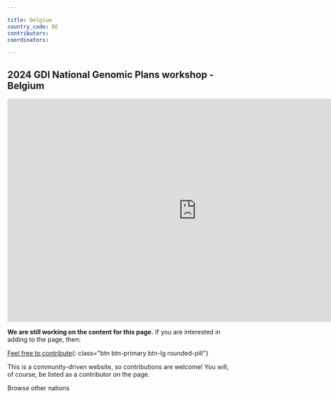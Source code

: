 ```yaml
---

title: Belgium
country_code: BE
contributors: 
coordinators:

---
```


## 2024 GDI National Genomic Plans workshop - Belgium

<iframe width="853" height="505" src="https://www.youtube.com/embed/-YzWPGTutOQ?si=fdsJxO4eEd9pym_B" title="YouTube video player" frameborder="0" allow="accelerometer; autoplay; clipboard-write; encrypted-media; gyroscope; picture-in-picture; web-share" referrerpolicy="strict-origin-when-cross-origin" allowfullscreen></iframe>

**We are still working on the content for this page.** If you are interested in adding to the page, then:

[Feel free to contribute](how_to_contribute){: class="btn btn-primary btn-lg rounded-pill"}

This is a community-driven website, so contributions are welcome! You will, of course, be listed as a contributor on the page.

<a onclick="window.history.back()" class="btn btn-primary btn-lg rounded-pill">Browse other nations</a>
